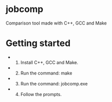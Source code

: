 # jobcomp

Comparison tool made with C++, GCC and Make

# Getting started

* 1. Install C++, GCC and Make.
* 2. Run the command: make
* 3. Run the command: jobcomp.exe
* 4. Follow the prompts.
